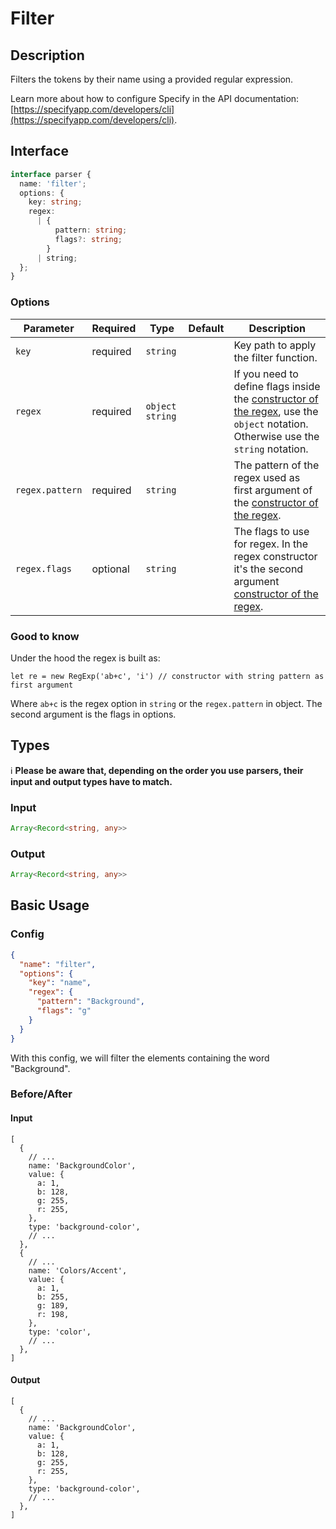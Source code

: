 # Filter

## Description

Filters the tokens by their name using a provided regular expression.

Learn more about how to configure Specify in the API documentation: [https://specifyapp.com/developers/cli](https://specifyapp.com/developers/cli).

## Interface

```ts
interface parser {
  name: 'filter';
  options: {
    key: string;
    regex:
      | {
          pattern: string;
          flags?: string;
        }
      | string;
  };
}
```

### Options

| Parameter       | Required | Type              | Default | Description                                                                                                                                                                                                                                            |
| --------------- | -------- | ----------------- | ------- | ------------------------------------------------------------------------------------------------------------------------------------------------------------------------------------------------------------------------------------------------------ |
| `key`           | required | `string`          |         | Key path to apply the filter function.                                                                                                                                                                                                                  |
| `regex`         | required | `object` `string` |         | If you need to define flags inside the [constructor of the regex](https://developer.mozilla.org/en-US/docs/Web/JavaScript/Reference/Global_Objects/RegExp#literal_notation_and_constructor), use the `object` notation. Otherwise use the `string` notation. |
| `regex.pattern` | required | `string`          |         | The pattern of the regex used as first argument of the [constructor of the regex](https://developer.mozilla.org/en-US/docs/Web/JavaScript/Reference/Global_Objects/RegExp#literal_notation_and_constructor).                                                         |
| `regex.flags`   | optional | `string`          |         | The flags to use for regex. In the regex constructor it's the second argument [constructor of the regex](https://developer.mozilla.org/en-US/docs/Web/JavaScript/Reference/Global_Objects/RegExp#literal_notation_and_constructor).                     |

### Good to know

Under the hood the regex is built as:

`let re = new RegExp('ab+c', 'i') // constructor with string pattern as first argument`

Where `ab+c` is the regex option in `string` or the `regex.pattern` in object. The second argument is the flags in options.

## Types

ℹ️ **Please be aware that, depending on the order you use parsers, their input and output types have to match.**

### Input

```ts
Array<Record<string, any>>
```

### Output

```ts
Array<Record<string, any>>
```

## Basic Usage

### Config

```json
{
  "name": "filter",
  "options": {
    "key": "name",
    "regex": {
      "pattern": "Background",
      "flags": "g"
    }
  }
}
```

With this config, we will filter the elements containing the word "Background".

### Before/After

#### Input

```json5
[
  {
    // ...
    name: 'BackgroundColor',
    value: {
      a: 1,
      b: 128,
      g: 255,
      r: 255,
    },
    type: 'background-color',
    // ...
  },
  {
    // ...
    name: 'Colors/Accent',
    value: {
      a: 1,
      b: 255,
      g: 189,
      r: 198,
    },
    type: 'color',
    // ...
  },
]
```

#### Output

```json5
[
  {
    // ...
    name: 'BackgroundColor',
    value: {
      a: 1,
      b: 128,
      g: 255,
      r: 255,
    },
    type: 'background-color',
    // ...
  },
]
```
